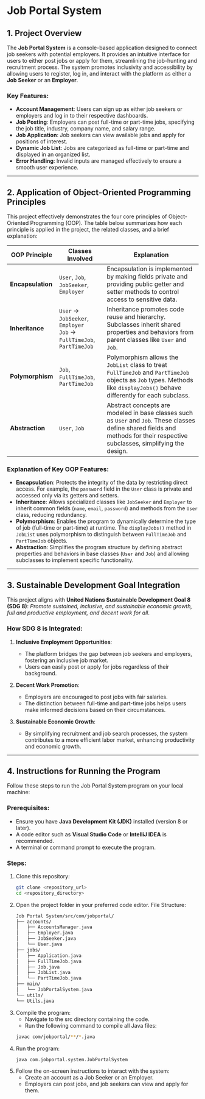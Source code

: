 # Job Portal System

## 1. Project Overview
The **Job Portal System** is a console-based application designed to connect job seekers with potential employers. It provides an intuitive interface for users to either post jobs or apply for them, streamlining the job-hunting and recruitment process. The system promotes inclusivity and accessibility by allowing users to register, log in, and interact with the platform as either a **Job Seeker** or an **Employer**.

### Key Features:
- **Account Management**: Users can sign up as either job seekers or employers and log in to their respective dashboards.
- **Job Posting**: Employers can post full-time or part-time jobs, specifying the job title, industry, company name, and salary range.
- **Job Application**: Job seekers can view available jobs and apply for positions of interest.
- **Dynamic Job List**: Jobs are categorized as full-time or part-time and displayed in an organized list.
- **Error Handling**: Invalid inputs are managed effectively to ensure a smooth user experience.

---

## 2. Application of Object-Oriented Programming Principles

This project effectively demonstrates the four core principles of Object-Oriented Programming (OOP). The table below summarizes how each principle is applied in the project, the related classes, and a brief explanation:

| **OOP Principle** | **Classes Involved**                      | **Explanation**                                                                                                                                     |
|--------------------|-------------------------------------------|-----------------------------------------------------------------------------------------------------------------------------------------------------|
| **Encapsulation** | `User`, `Job`, `JobSeeker`, `Employer`    | Encapsulation is implemented by making fields private and providing public getter and setter methods to control access to sensitive data.           |
| **Inheritance**    | `User` → `JobSeeker`, `Employer` <br> `Job` → `FullTimeJob`, `PartTimeJob` | Inheritance promotes code reuse and hierarchy. Subclasses inherit shared properties and behaviors from parent classes like `User` and `Job`.         |
| **Polymorphism**   | `Job`, `FullTimeJob`, `PartTimeJob`       | Polymorphism allows the `JobList` class to treat `FullTimeJob` and `PartTimeJob` objects as `Job` types. Methods like `displayJobs()` behave differently for each subclass. |
| **Abstraction**    | `User`, `Job`                            | Abstract concepts are modeled in base classes such as `User` and `Job`. These classes define shared fields and methods for their respective subclasses, simplifying the design. |

### Explanation of Key OOP Features:
- **Encapsulation**: Protects the integrity of the data by restricting direct access. For example, the `password` field in the `User` class is private and accessed only via its getters and setters.
- **Inheritance**: Allows specialized classes like `JobSeeker` and `Employer` to inherit common fields (`name`, `email`, `password`) and methods from the `User` class, reducing redundancy.
- **Polymorphism**: Enables the program to dynamically determine the type of job (full-time or part-time) at runtime. The `displayJobs()` method in `JobList` uses polymorphism to distinguish between `FullTimeJob` and `PartTimeJob` objects.
- **Abstraction**: Simplifies the program structure by defining abstract properties and behaviors in base classes (`User` and `Job`) and allowing subclasses to implement specific functionality.

---

## 3. Sustainable Development Goal Integration
This project aligns with **United Nations Sustainable Development Goal 8 (SDG 8)**: *Promote sustained, inclusive, and sustainable economic growth, full and productive employment, and decent work for all*.

### How SDG 8 is Integrated:
1. **Inclusive Employment Opportunities**: 
   - The platform bridges the gap between job seekers and employers, fostering an inclusive job market.
   - Users can easily post or apply for jobs regardless of their background.

2. **Decent Work Promotion**:
   - Employers are encouraged to post jobs with fair salaries.
   - The distinction between full-time and part-time jobs helps users make informed decisions based on their circumstances.

3. **Sustainable Economic Growth**:
   - By simplifying recruitment and job search processes, the system contributes to a more efficient labor market, enhancing productivity and economic growth.

---

## 4. Instructions for Running the Program
Follow these steps to run the Job Portal System program on your local machine:

### Prerequisites:
- Ensure you have **Java Development Kit (JDK)** installed (version 8 or later).
- A code editor such as **Visual Studio Code** or **IntelliJ IDEA** is recommended.
- A terminal or command prompt to execute the program.

### Steps:
1. Clone this repository:
   ```bash
   git clone <repository_url>
   cd <repository_directory>

2. Open the project folder in your preferred code editor.
   File Structure:
   ```bash
   Job Portal System/src/com/jobportal/
   ├── accounts/
   │   ├── AccountsManager.java
   │   ├── Employer.java
   │   ├── JobSeeker.java
   │   └── User.java
   ├── jobs/
   │   ├── Application.java
   │   ├── FullTimeJob.java
   │   ├── Job.java
   │   ├── JobList.java
   │   └── PartTimeJob.java
   ├── main/
   │   └── JobPortalSystem.java
   └── utils/
   └── Utils.java

3. Compile the program:
   - Navigate to the src directory containing the code.
   - Run the following command to compile all Java files:
   ```bash
   javac com/jobportal/**/*.java

4. Run the program:
   ```bash
   java com.jobportal.system.JobPortalSystem

5. Follow the on-screen instructions to interact with the system:
   - Create an account as a Job Seeker or an Employer.
   - Employers can post jobs, and job seekers can view and apply for them.
  
  
